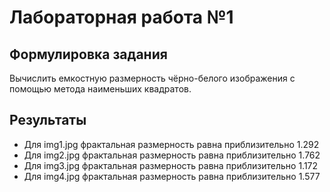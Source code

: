 # Лабораторная работа №1

## Формулировка задания
Вычислить емкостную размерность чёрно-белого изображения с помощью метода наименьших квадратов.

## Результаты
- Для img1.jpg фрактальная размерность равна приблизительно 1.292
- Для img2.jpg фрактальная размерность равна приблизительно 1.762
- Для img3.jpg фрактальная размерность равна приблизительно 1.172
- Для img4.jpg фрактальная размерность равна приблизительно 1.577
